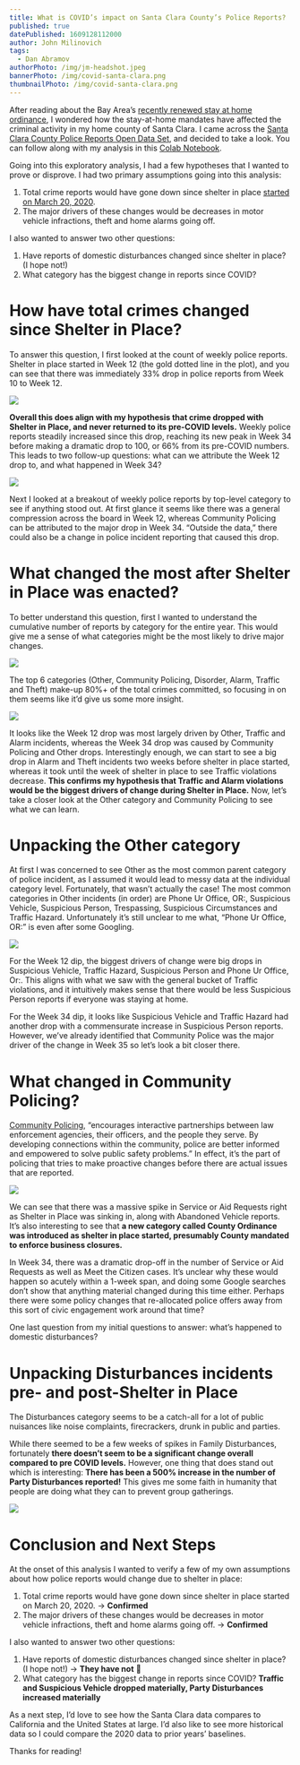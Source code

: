 ```yaml
---
title: What is COVID’s impact on Santa Clara County’s Police Reports?
published: true
datePublished: 1609128112000
author: John Milinovich
tags:
  - Dan Abramov
authorPhoto: /img/jm-headshot.jpeg
bannerPhoto: /img/covid-santa-clara.png
thumbnailPhoto: /img/covid-santa-clara.png
---
```

After reading about the Bay Area’s [recently renewed stay at home ordinance](https://www.sfchronicle.com/bayarea/article/Six-Bay-Area-jurisdictions-to-enact-strict-15776839.php), I wondered how the stay-at-home mandates have affected the criminal activity in my home county of Santa Clara. I came across the [Santa Clara County Police Reports Open Data Set](https://data.sccgov.org/Public-Safety/Crime-Reports/n9u6-aijz), and decided to take a look. You can follow along with my analysis in this [Colab Notebook](https://colab.research.google.com/drive/1LGOA51eIjKfnTJuSGAj3By8kQ7RHNjfU?usp=sharing).

Going into this exploratory analysis, I had a few hypotheses that I wanted to prove or disprove. I had two primary assumptions going into this analysis:

1. Total crime reports would have gone down since shelter in place [started on March 20, 2020](https://calmatters.org/newsletters/whatmatters/2020/03/california-coronavirus-homeless/).
2. The major drivers of these changes would be decreases in motor vehicle infractions, theft and home alarms going off.

I also wanted to answer two other questions:

1. Have reports of domestic disturbances changed since shelter in place? (I hope not!)
2. What category has the biggest change in reports since COVID?

# How have total crimes changed since Shelter in Place?
To answer this question, I first looked at the count of weekly police reports. Shelter in place started in Week 12 (the gold dotted line in the plot), and you can see that there was immediately 33% drop in police reports from Week 10 to Week 12.

![](/img/covid-01.png)

**Overall this does align with my hypothesis that crime dropped with Shelter in Place, and never returned to its pre-COVID levels.** Weekly police reports steadily increased since this drop, reaching its new peak in Week 34 before making a dramatic drop to 100, or 66% from its pre-COVID numbers. This leads to two follow-up questions: what can we attribute the Week 12 drop to, and what happened in Week 34?

![](/img/covid-02.png)

Next I looked at a breakout of weekly police reports by top-level category to see if anything stood out. At first glance it seems like there was a general compression across the board in Week 12, whereas Community Policing can be attributed to the major drop in Week 34. “Outside the data,” there could also be a change in police incident reporting that caused this drop.

# What changed the most after Shelter in Place was enacted?
To better understand this question, first I wanted to understand the cumulative number of reports by category for the entire year. This would give me a sense of what categories might be the most likely to drive major changes.

![](/img/covid-03.png)

The top 6 categories (Other, Community Policing, Disorder, Alarm, Traffic and Theft) make-up 80%+ of the total crimes committed, so focusing in on them seems like it’d give us some more insight.

![](/img/covid-04.png)

It looks like the Week 12 drop was most largely driven by Other, Traffic and Alarm incidents, whereas the Week 34 drop was caused by Community Policing and Other drops. Interestingly enough, we can start to see a big drop in Alarm and Theft incidents two weeks before shelter in place started, whereas it took until the week of shelter in place to see Traffic violations decrease. **This confirms my hypothesis that Traffic and Alarm violations would be the biggest drivers of change during Shelter in Place.** Now, let’s take a closer look at the Other category and Community Policing to see what we can learn.

# Unpacking the Other category
At first I was concerned to see Other as the most common parent category of police incident, as I assumed it would lead to messy data at the individual category level. Fortunately, that wasn’t actually the case! The most common categories in Other incidents (in order) are Phone Ur Office, OR:, Suspicious Vehicle, Suspicious Person, Trespassing, Suspicious Circumstances and Traffic Hazard. Unfortunately it’s still unclear to me what, “Phone Ur Office, OR:” is even after some Googling.

![](/img/covid-05.png)

For the Week 12 dip, the biggest drivers of change were big drops in Suspicious Vehicle, Traffic Hazard, Suspicious Person and Phone Ur Office, Or:. This aligns with what we saw with the general bucket of Traffic violations, and it intuitively makes sense that there would be less Suspicious Person reports if everyone was staying at home.

For the Week 34 dip, it looks like Suspicious Vehicle and Traffic Hazard had another drop with a commensurate increase in Suspicious Person reports. However, we’ve already identified that Community Police was the major driver of the change in Week 35 so let’s look a bit closer there.

# What changed in Community Policing?
[Community Policing](https://www.discoverpolicing.org/explore-the-field/what-is-community-policing/), “encourages interactive partnerships between law enforcement agencies, their officers, and the people they serve. By developing connections within the community, police are better informed and empowered to solve public safety problems.” In effect, it’s the part of policing that tries to make proactive changes before there are actual issues that are reported.

![](/img/covid-06.png)

We can see that there was a massive spike in Service or Aid Requests right as Shelter in Place was sinking in, along with Abandoned Vehicle reports. It’s also interesting to see that **a new category called County Ordinance was introduced as shelter in place started, presumably County mandated to enforce business closures.**

In Week 34, there was a dramatic drop-off in the number of Service or Aid Requests as well as Meet the Citizen cases. It’s unclear why these would happen so acutely within a 1-week span, and doing some Google searches don’t show that anything material changed during this time either. Perhaps there were some policy changes that re-allocated police offers away from this sort of civic engagement work around that time?

One last question from my initial questions to answer: what’s happened to domestic disturbances?

# Unpacking Disturbances incidents pre- and post-Shelter in Place
The Disturbances category seems to be a catch-all for a lot of public nuisances like noise complaints, firecrackers, drunk in public and parties.

While there seemed to be a few weeks of spikes in Family Disturbances, fortunately **there doesn’t seem to be a significant change overall compared to pre COVID levels.** However, one thing that does stand out which is interesting: **There has been a 500% increase in the number of Party Disturbances reported!** This gives me some faith in humanity that people are doing what they can to prevent group gatherings.

![](/img/covid-07.png)

# Conclusion and Next Steps
At the onset of this analysis I wanted to verify a few of my own assumptions about how police reports would change due to shelter in place:

1. Total crime reports would have gone down since shelter in place started on March 20, 2020. → **Confirmed**
2. The major drivers of these changes would be decreases in motor vehicle infractions, theft and home alarms going off. → **Confirmed**

I also wanted to answer two other questions:

1. Have reports of domestic disturbances changed since shelter in place? (I hope not!) → **They have not** 🙌
2. What category has the biggest change in reports since COVID? **Traffic and Suspicious Vehicle dropped materially, Party Disturbances increased materially**

As a next step, I’d love to see how the Santa Clara data compares to California and the United States at large. I’d also like to see more historical data so I could compare the 2020 data to prior years’ baselines.

Thanks for reading!